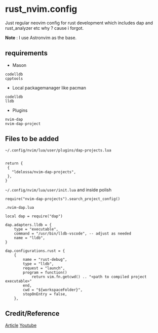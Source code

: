 # rust_nvim.config
Just regular neovim config for rust development which includes dap and rust_analyzer etc why ? cause i forgot.

**Note** : I use Astronvim as the base. 

## requirements
- Mason

```
codelldb
cpptools

```
- Local packagemanager like pacman 

```
codelldb
lldb
```
- Plugins 
```
nvim-dap
nvim-dap-project

```

## Files to be added

`~/.config/nvim/lua/user/plugins/dap-projects.lua`

```

return {
 {
   "ldelossa/nvim-dap-projects",
 },
}
```
`~/.config/nvim/lua/user/init.lua` and inside polish

```
require("nvim-dap-projects").search_project_config()
```


`.nvim-dap.lua`
```
local dap = require("dap")

dap.adapters.lldb = {
    type = "executable",
    command = "/usr/bin/lldb-vscode", -- adjust as needed
    name = "lldb",
}

dap.configurations.rust = {
    {
        name = "rust-debug",
        type = "lldb",
        request = "launch",
        program = function()
            return vim.fn.getcwd() .. "<path to compiled project executable>"
        end,
        cwd = "${workspaceFolder}",
        stopOnEntry = false,
    },
```

## Credit/Reference
[Article](https://romangeber.com/blog/tech/nvim_rust_debugger)
[Youtube](https://www.youtube.com/watch?v=gihHLsClHF0)
